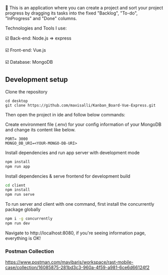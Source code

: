 🔎 This is an application where you can create a project and sort your project progress by dragging its tasks into the fixed "Backlog", "To-do", "InProgress" and "Done" columns.

Technologies and Tools I use:

 :ballot_box_with_check: Back-end: Node.js => express
 
 :ballot_box_with_check: Front-end: Vue.js
 
 :ballot_box_with_check: Database: MongoDB
 

  
## Development setup

Clone the repository

```
cd desktop
git clone https://github.com/mavisalli/Kanban_Board-Vue-Express.git
```

Then open the project in ide and follow below commands:

Create environment file (.env) for your config information of your MongoDB and change its content like below.

```
PORT= 3000
MONGO_DB_URI=<YOUR-MONGO-DB-URI>
```


Install dependencies and run app server with development mode

```sh
npm install
npm run app
```



Install dependencies & serve frontend for development build

```sh
cd client
npm install
npm run serve
```

To run server and client with one command, first install the concurrently package globally

```sh
npm i -g concurrently
npm run dev
```

Navigate to http://localhost:8080, if you're seeing information page, everything is OK!


### Postman Collection 
https://www.postman.com/mavibaris/workspace/rast-mobile-case/collection/16085875-281bd3c3-960a-4f59-a981-6ce6d66124f2
